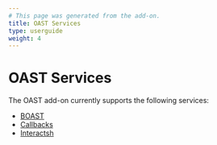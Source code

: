```yaml
---
# This page was generated from the add-on.
title: OAST Services
type: userguide
weight: 4
---
```


# OAST Services

The OAST add-on currently supports the following services:

* [BOAST](/docs/desktop/addons/oast-support/services/boast/)
* [Callbacks](/docs/desktop/addons/oast-support/services/callbacks/)
* [Interactsh](/docs/desktop/addons/oast-support/services/interactsh/)
